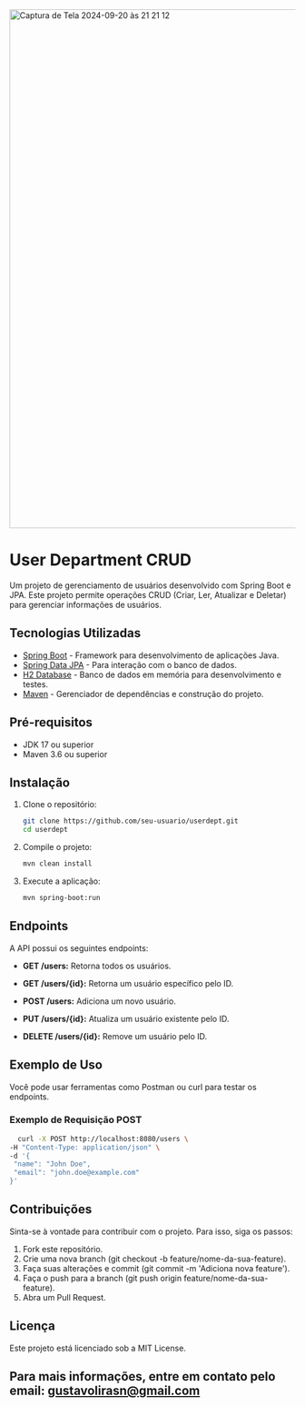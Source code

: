 <img width="912" alt="Captura de Tela 2024-09-20 às 21 21 12" src="https://github.com/user-attachments/assets/5e49f9e1-82e5-49f6-872e-818510fafda5">

# User Department CRUD

Um projeto de gerenciamento de usuários desenvolvido com Spring Boot e JPA. Este projeto permite operações CRUD (Criar, Ler, Atualizar e Deletar) para gerenciar informações de usuários.

## Tecnologias Utilizadas

- [Spring Boot](https://spring.io/projects/spring-boot) - Framework para desenvolvimento de aplicações Java.
- [Spring Data JPA](https://spring.io/projects/spring-data-jpa) - Para interação com o banco de dados.
- [H2 Database](https://www.h2database.com/) - Banco de dados em memória para desenvolvimento e testes.
- [Maven](https://maven.apache.org/) - Gerenciador de dependências e construção do projeto.

## Pré-requisitos

- JDK 17 ou superior
- Maven 3.6 ou superior

## Instalação

1. Clone o repositório:
   ```bash
   git clone https://github.com/seu-usuario/userdept.git
   cd userdept
   ```
2. Compile o projeto:
   ```bash
   mvn clean install
   ```
3. Execute a aplicação:
   ```bash
   mvn spring-boot:run
   ```

## Endpoints

A API possui os seguintes endpoints:

- <strong>GET /users:</strong> Retorna todos os usuários.

- <strong>GET /users/{id}:</strong> Retorna um usuário específico pelo ID.

- <strong>POST /users:</strong> Adiciona um novo usuário.

- <strong>PUT /users/{id}:</strong> Atualiza um usuário existente pelo ID.

- <strong>DELETE /users/{id}:</strong> Remove um usuário pelo ID.

## Exemplo de Uso

Você pode usar ferramentas como Postman ou curl para testar os endpoints.

### Exemplo de Requisição POST

   ```bash
     curl -X POST http://localhost:8080/users \
  -H "Content-Type: application/json" \
  -d '{
    "name": "John Doe",
    "email": "john.doe@example.com"
  }'
   ```

## Contribuições

Sinta-se à vontade para contribuir com o projeto. Para isso, siga os passos:

1. Fork este repositório.
2. Crie uma nova branch (git checkout -b feature/nome-da-sua-feature).
3. Faça suas alterações e commit (git commit -m 'Adiciona nova feature').
4. Faça o push para a branch (git push origin feature/nome-da-sua-feature).
5. Abra um Pull Request.


## Licença

Este projeto está licenciado sob a MIT License.

## Para mais informações, entre em contato pelo email: gustavolirasn@gmail.com
